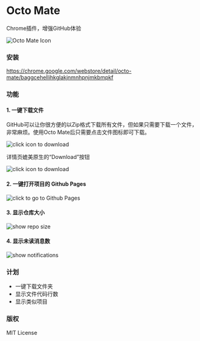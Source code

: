 Octo Mate
==================
Chrome插件，增强GitHub体验

![Octo Mate Icon](https://lh5.googleusercontent.com/lu8gjeuKCYW846Y-l8tt4PulU4R3TBXqe0FDwmve_DhHD5RDuf6lUps2d0isFU-WLzjgrXZ5PQ=s128-h128-e365)

### 安装

https://chrome.google.com/webstore/detail/octo-mate/baggcehellihkglakjnmnhpnjmkbmpkf

### 功能

#### 1. 一键下载文件
GitHub可以让你很方便的以Zip格式下载所有文件，但如果只需要下载一个文件，非常麻烦。使用Octo Mate后只需要点击文件图标即可下载。

![click icon to download](https://lh3.googleusercontent.com/EbAU6GVeTcc3DRyIphPRMAeaVOhL1e62xkAdm_5nlVB-aalkj6c2PhncMrmumLDOIoLCEXOPWA=s640-h400-e365-rw)

详情页媲美原生的“Download”按钮

![click icon to download](https://lh3.googleusercontent.com/kTEhmep4hM1Mknr1ILHgFVIzS8a-WszsdKjV0qH8Qjp7M-rbYA-yNR-WA6voWY7gtG9DIBn7Uw=s640-h400-e365-rw)

#### 2. 一键打开项目的 Github Pages
![click to go to Github Pages](https://lh3.googleusercontent.com/Kqy1GJ4AhBhacfP32EpbPgXcqUCRgHD49zm3Lq98Kau9genJE8ZRzxsbIiFaSZRdj4Oj2asPPdU=s640-h400-e365-rw)

#### 3. 显示仓库大小
![show repo size](https://lh3.googleusercontent.com/55rEmkS6aozOxTiDedq5ENddNK2C2P4VfwVK-DoeCbHOduXPLySXv8dqdLFFAPtgsERLq2_u=s640-h400-e365-rw)

#### 4. 显示未读消息数

![show notifications](https://lh3.googleusercontent.com/Gc9ToCQXkMw9mJkMDnST4fmICa74EOhc2tcp_HKxefAvp_ahUiLWU_o9oBCPcN-7-xqbimXcIw=s640-h400-e365-rw)

### 计划

* 一键下载文件夹
* 显示文件代码行数
* 显示类似项目

### 版权

MIT License
